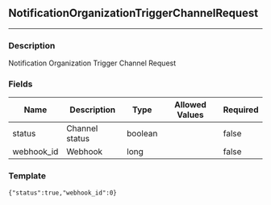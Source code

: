 ## NotificationOrganizationTriggerChannelRequest
---
### Description
Notification Organization Trigger Channel Request
### Fields
| Name | Description | Type | Allowed Values | Required |
| ---- | ----------- | ---- | -------------- | -------- |
| status | Channel status | boolean |  | false |
| webhook_id | Webhook | long |  | false |
### Template
```
{"status":true,"webhook_id":0}
```
